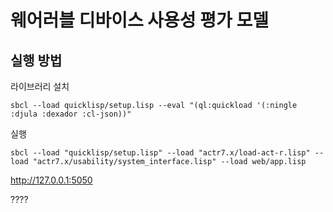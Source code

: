 # 웨어러블 디바이스 사용성 평가 모델

## 실행 방법

라이브러리 설치

```
sbcl --load quicklisp/setup.lisp --eval "(ql:quickload '(:ningle :djula :dexador :cl-json))"
```

실행

```
sbcl --load "quicklisp/setup.lisp" --load "actr7.x/load-act-r.lisp" --load "actr7.x/usability/system_interface.lisp" --load web/app.lisp
```

http://127.0.0.1:5050

????
